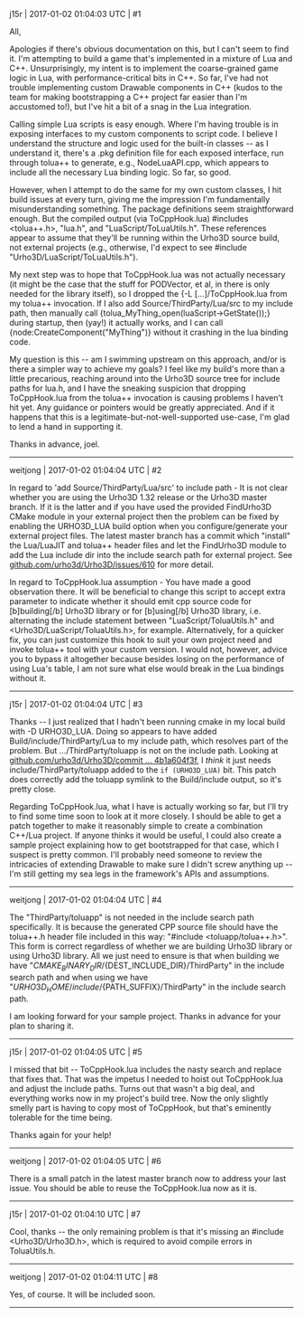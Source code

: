 j15r | 2017-01-02 01:04:03 UTC | #1

All,

Apologies if there's obvious documentation on this, but I can't seem to find it. I'm attempting to build a game that's implemented in a mixture of Lua and C++. Unsurprisingly, my intent is to implement the coarse-grained game logic in Lua, with performance-critical bits in C++. So far, I've had not trouble implementing custom Drawable components in C++ (kudos to the team for making bootstrapping a C++ project far easier than I'm accustomed to!), but I've hit a bit of a snag in the Lua integration.

Calling simple Lua scripts is easy enough. Where I'm having trouble is in exposing interfaces to my custom components to script code. I believe I understand the structure and logic used for the built-in classes -- as I understand it, there's a .pkg definition file for each exposed interface, run through tolua++ to generate, e.g., NodeLuaAPI.cpp, which appears to include all the necessary Lua binding logic. So far, so good.

However, when I attempt to do the same for my own custom classes, I hit build issues at every turn, giving me the impression I'm fundamentally misunderstanding something. The package definitions seem straightforward enough. But the compiled output (via ToCppHook.lua) #includes <tolua++.h>, "lua.h", and "LuaScript/ToLuaUtils.h". These references appear to assume that they'll be running within the Urho3D source build, not external projects (e.g., otherwise, I'd expect to see #include "Urho3D/LuaScript/ToLuaUtils.h").

My next step was to hope that ToCppHook.lua was not actually necessary (it might be the case that the stuff for PODVector, et al, in there is only needed for the library itself), so I dropped the {-L [...]/ToCppHook.lua from my tolua++ invocation. If I also add Source/ThirdParty/Lua/src to my include path, then manually call {tolua_MyThing_open(luaScript->GetState());} during startup, then (yay!) it actually works, and I can call {node:CreateComponent("MyThing")} without it crashing in the lua binding code.

My question is this -- am I swimming upstream on this approach, and/or is there a simpler way to achieve my goals? I feel like my build's more than a little precarious, reaching around into the Urho3D source tree for include paths for lua.h, and I have the sneaking suspicion that dropping ToCppHook.lua from the tolua++ invocation is causing problems I haven't hit yet. Any guidance or pointers would be greatly appreciated. And if it happens that this is a legitimate-but-not-well-supported use-case, I'm glad to lend a hand in supporting it.

Thanks in advance,
joel.

-------------------------

weitjong | 2017-01-02 01:04:04 UTC | #2

In regard to 'add Source/ThirdParty/Lua/src' to include path - It is not clear whether you are using the Urho3D 1.32 release or the Urho3D master branch. If it is the latter and if you have used the provided FindUrho3D CMake module in your external project then the problem can be fixed by enabling the URHO3D_LUA build option when you configure/generate your external project files. The latest master branch has a commit which "install" the Lua/LuaJIT and tolua++ header files and let the FindUrho3D module to add the Lua include dir into the include search path for external project. See [github.com/urho3d/Urho3D/issues/610](https://github.com/urho3d/Urho3D/issues/610) for more detail.

In regard to ToCppHook.lua assumption - You have made a good observation there. It will be beneficial to change this script to accept extra parameter to indicate whether it should emit cpp source code for [b]building[/b] Urho3D library or for [b]using[/b] Urho3D library, i.e. alternating the include statement between "LuaScript/ToluaUtils.h" and <Urho3D/LuaScript/ToluaUtils.h>, for example. Alternatively, for a quicker fix, you can just customize this hook to suit your own project need and invoke tolua++ tool with your custom version. I would not, however, advice you to bypass it altogether because besides losing on the performance of using Lua's table, I am not sure what else would break in the Lua bindings without it.

-------------------------

j15r | 2017-01-02 01:04:04 UTC | #3

Thanks -- I just realized that I hadn't been running cmake in my local build with -D URHO3D_LUA. Doing so appears to have added Build/include/ThirdParty/Lua to my include path, which resolves part of the problem. But .../ThirdParty/toluapp is not on the include path. Looking at [github.com/urho3d/Urho3D/commit ... 4b1a604f3f](https://github.com/urho3d/Urho3D/commit/8682ba781a48925899b4fe5fb31efb4b1a604f3f), I *think* it just needs include/ThirdParty/toluapp added to the `if (URHO3D_LUA)` bit. This patch does correctly add the toluapp symlink to the Build/include output, so it's pretty close.

Regarding ToCppHook.lua, what I have is actually working so far, but I'll try to find some time soon to look at it more closely. I should be able to get a patch together to make it reasonably simple to create a combination C++/Lua project. If anyone thinks it would be useful, I could also create a sample project explaining how to get bootstrapped for that case, which I suspect is pretty common. I'll probably need someone to review the intricacies of extending Drawable to make sure I didn't screw anything up -- I'm still getting my sea legs in the framework's APIs and assumptions.

-------------------------

weitjong | 2017-01-02 01:04:04 UTC | #4

The "ThirdParty/toluapp" is not needed in the include search path specifically. It is because the generated CPP source file should have the tolua++.h header file included in this way: "#include <toluapp/tolua++.h>". This form is correct regardless of whether we are building Urho3D library or using Urho3D library. All we just need to ensure is that when building we have "${CMAKE_BINARY_DIR}/${DEST_INCLUDE_DIR}/ThirdParty" in the include search path and when using we have "${URHO3D_HOME}/include/${PATH_SUFFIX}/ThirdParty" in the include search path.

I am looking forward for your sample project. Thanks in advance for your plan to sharing it.

-------------------------

j15r | 2017-01-02 01:04:05 UTC | #5

I missed that bit -- ToCppHook.lua includes the nasty search and replace that fixes that. That was the impetus I needed to hoist out ToCppHook.lua and adjust the include paths. Turns out that wasn't a big deal, and everything works now in my project's build tree. Now the only slightly smelly part is having to copy most of ToCppHook, but that's eminently tolerable for the time being.

Thanks again for your help!

-------------------------

weitjong | 2017-01-02 01:04:05 UTC | #6

There is a small patch in the latest master branch now to address your last issue. You should be able to reuse the ToCppHook.lua now as it is.

-------------------------

j15r | 2017-01-02 01:04:10 UTC | #7

Cool, thanks -- the only remaining problem is that it's missing an #include <Urho3D/Urho3D.h>, which is required to avoid compile errors in ToluaUtils.h.

-------------------------

weitjong | 2017-01-02 01:04:11 UTC | #8

Yes, of course. It will be included soon.

-------------------------


